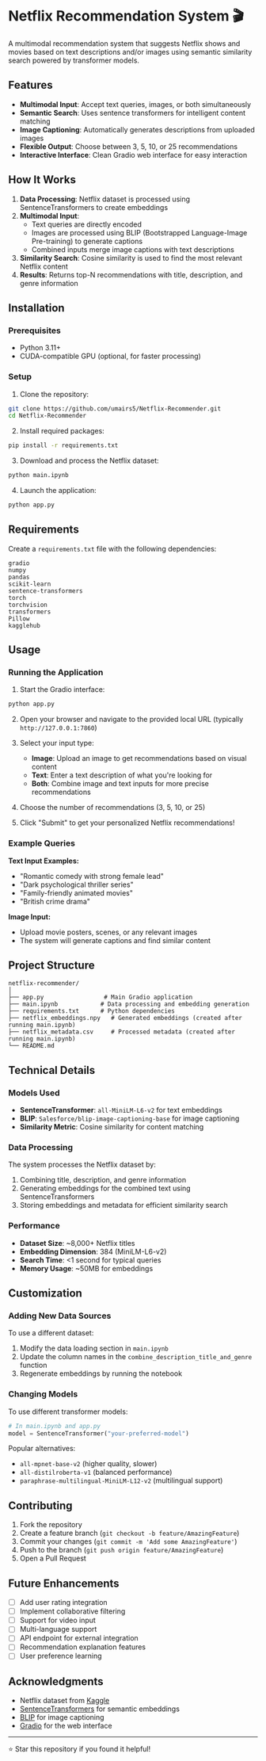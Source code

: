 # Netflix Recommendation System 🎬

A multimodal recommendation system that suggests Netflix shows and movies based on text descriptions and/or images using semantic similarity search powered by transformer models.

## Features

- **Multimodal Input**: Accept text queries, images, or both simultaneously
- **Semantic Search**: Uses sentence transformers for intelligent content matching
- **Image Captioning**: Automatically generates descriptions from uploaded images
- **Flexible Output**: Choose between 3, 5, 10, or 25 recommendations
- **Interactive Interface**: Clean Gradio web interface for easy interaction

## How It Works

1. **Data Processing**: Netflix dataset is processed using SentenceTransformers to create embeddings
2. **Multimodal Input**: 
   - Text queries are directly encoded
   - Images are processed using BLIP (Bootstrapped Language-Image Pre-training) to generate captions
   - Combined inputs merge image captions with text descriptions
3. **Similarity Search**: Cosine similarity is used to find the most relevant Netflix content
4. **Results**: Returns top-N recommendations with title, description, and genre information

## Installation

### Prerequisites
- Python 3.11+
- CUDA-compatible GPU (optional, for faster processing)

### Setup

1. Clone the repository:
```bash
git clone https://github.com/umairs5/Netflix-Recommender.git
cd Netflix-Recommender
```

2. Install required packages:
```bash
pip install -r requirements.txt
```

3. Download and process the Netflix dataset:
```bash
python main.ipynb
```

4. Launch the application:
```bash
python app.py
```

## Requirements

Create a `requirements.txt` file with the following dependencies:

```
gradio
numpy
pandas
scikit-learn
sentence-transformers
torch
torchvision
transformers
Pillow
kagglehub
```

## Usage

### Running the Application

1. Start the Gradio interface:
```bash
python app.py
```

2. Open your browser and navigate to the provided local URL (typically `http://127.0.0.1:7860`)

3. Select your input type:
   - **Image**: Upload an image to get recommendations based on visual content
   - **Text**: Enter a text description of what you're looking for
   - **Both**: Combine image and text inputs for more precise recommendations

4. Choose the number of recommendations (3, 5, 10, or 25)

5. Click "Submit" to get your personalized Netflix recommendations!

### Example Queries

**Text Input Examples:**
- "Romantic comedy with strong female lead"
- "Dark psychological thriller series"
- "Family-friendly animated movies"
- "British crime drama"

**Image Input:**
- Upload movie posters, scenes, or any relevant images
- The system will generate captions and find similar content

## Project Structure

```
netflix-recommender/
│
├── app.py                 # Main Gradio application
├── main.ipynb            # Data processing and embedding generation
├── requirements.txt      # Python dependencies
├── netflix_embeddings.npy   # Generated embeddings (created after running main.ipynb)
├── netflix_metadata.csv     # Processed metadata (created after running main.ipynb)
└── README.md
```

## Technical Details

### Models Used

- **SentenceTransformer**: `all-MiniLM-L6-v2` for text embeddings
- **BLIP**: `Salesforce/blip-image-captioning-base` for image captioning
- **Similarity Metric**: Cosine similarity for content matching

### Data Processing

The system processes the Netflix dataset by:
1. Combining title, description, and genre information
2. Generating embeddings for the combined text using SentenceTransformers
3. Storing embeddings and metadata for efficient similarity search

### Performance

- **Dataset Size**: ~8,000+ Netflix titles
- **Embedding Dimension**: 384 (MiniLM-L6-v2)
- **Search Time**: <1 second for typical queries
- **Memory Usage**: ~50MB for embeddings

## Customization

### Adding New Data Sources

To use a different dataset:

1. Modify the data loading section in `main.ipynb`
2. Update the column names in the `combine_description_title_and_genre` function
3. Regenerate embeddings by running the notebook

### Changing Models

To use different transformer models:

```python
# In main.ipynb and app.py
model = SentenceTransformer("your-preferred-model")
```

Popular alternatives:
- `all-mpnet-base-v2` (higher quality, slower)
- `all-distilroberta-v1` (balanced performance)
- `paraphrase-multilingual-MiniLM-L12-v2` (multilingual support)

## Contributing

1. Fork the repository
2. Create a feature branch (`git checkout -b feature/AmazingFeature`)
3. Commit your changes (`git commit -m 'Add some AmazingFeature'`)
4. Push to the branch (`git push origin feature/AmazingFeature`)
5. Open a Pull Request

## Future Enhancements

- [ ] Add user rating integration
- [ ] Implement collaborative filtering
- [ ] Support for video input
- [ ] Multi-language support
- [ ] API endpoint for external integration
- [ ] Recommendation explanation features
- [ ] User preference learning

## Acknowledgments

- Netflix dataset from [Kaggle](https://www.kaggle.com/datasets/infamouscoder/dataset-netflix-shows)
- [SentenceTransformers](https://www.sbert.net/) for semantic embeddings
- [BLIP](https://github.com/salesforce/BLIP) for image captioning
- [Gradio](https://gradio.app/) for the web interface

---

⭐ Star this repository if you found it helpful!
